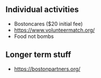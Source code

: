 Individual activities
---------------------

 - Bostoncares ($20 initial fee)
 - https://www.volunteermatch.org/
 - Food not bombs

Longer term stuff
-----------------

 - https://bostonpartners.org/ 

